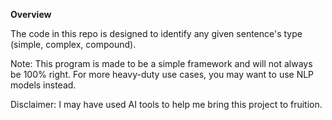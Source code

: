 **Overview** 

The code in this repo is designed to identify any given sentence's type (simple, complex, compound). 

Note: This program is made to be a simple framework and will not always be 100% right. For more heavy-duty use cases, you may want to use NLP models instead. 

Disclaimer: I may have used AI tools to help me bring this project to fruition. 
